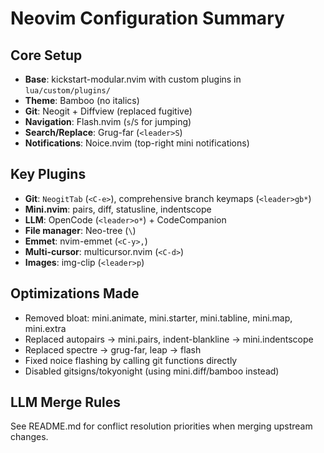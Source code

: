 # Neovim Configuration Summary

## Core Setup
- **Base**: kickstart-modular.nvim with custom plugins in `lua/custom/plugins/`
- **Theme**: Bamboo (no italics)
- **Git**: Neogit + Diffview (replaced fugitive)
- **Navigation**: Flash.nvim (`s`/`S` for jumping)
- **Search/Replace**: Grug-far (`<leader>S`)
- **Notifications**: Noice.nvim (top-right mini notifications)

## Key Plugins
- **Git**: `NeogitTab` (`<C-e>`), comprehensive branch keymaps (`<leader>gb*`)
- **Mini.nvim**: pairs, diff, statusline, indentscope
- **LLM**: OpenCode (`<leader>o*`) + CodeCompanion
- **File manager**: Neo-tree (`\`)
- **Emmet**: nvim-emmet (`<C-y>,`)
- **Multi-cursor**: multicursor.nvim (`<C-d>`)
- **Images**: img-clip (`<leader>p`)

## Optimizations Made
- Removed bloat: mini.animate, mini.starter, mini.tabline, mini.map, mini.extra
- Replaced autopairs → mini.pairs, indent-blankline → mini.indentscope
- Replaced spectre → grug-far, leap → flash
- Fixed noice flashing by calling git functions directly
- Disabled gitsigns/tokyonight (using mini.diff/bamboo instead)

## LLM Merge Rules
See README.md for conflict resolution priorities when merging upstream changes.
